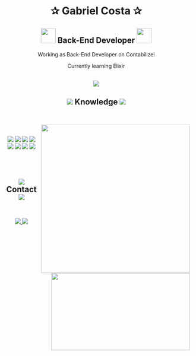 <body>
  <center>
    <h1 align="center">✰ Gabriel Costa ✰</h1>
    <h2 align="center">
      <img src="https://slackmojis.com/emojis/19241-gears/download" width="40">
        Back-End Developer
      <img src="https://slackmojis.com/emojis/8818-computer-fire/download" width="40">
    </h2>
    <p>
      Working as Back-End Developer on Contabilizei
    </p>
    <p>
      Currently learning Elixir
    </p>
    <br>
    <div align="center">
      <img src="https://lanyard.cnrad.dev/api/315543395688906755">
    </div>
    <h2 align="center">
      <img src="https://cdn3.emoji.gg/emojis/8887-book.gif"> 
          Knowledge
      <img src="https://cdn3.emoji.gg/emojis/8887-book.gif"> 
    </h2>
    <br>
    <p>
      <div align="center">
        <img src="https://cdn.discordapp.com/attachments/928781836094701619/1012001552933851227/849a99a984df3ca179b8930b172bd4e9.gif" align="right" width="400">
      </div>
      <div>
        <br>
        <p align="center">
          <img src="https://img.shields.io/badge/TypeScript-007ACC?style=for-the-badge&logo=typescript&logoColor=white"/> 
          <img src="https://img.shields.io/badge/Node.js-43853D?style=for-the-badge&logo=node.js&logoColor=white"/>
          <img src="https://img.shields.io/badge/Express.js-404D59?style=for-the-badge"/>  
          <img src="https://img.shields.io/badge/Java-ED8B00?style=for-the-badge&logo=java&logoColor=white"/><br>
          <img src="https://img.shields.io/badge/Spring-6DB33F?style=for-the-badge&logo=spring&logoColor=white"/>
          <img src="https://img.shields.io/badge/Rust-000000?style=for-the-badge&logo=rust&logoColor=white"/> 
          <img src="https://img.shields.io/badge/C-00599C?style=for-the-badge&logo=c&logoColor=white"/> 
          <img src="https://img.shields.io/badge/docker-%230db7ed.svg?style=for-the-badge&logo=docker&logoColor=white"/>  
          <br><br>
        </p>
      </div>
    </p>
    <br>
    <h2 align="center">
      <img src="https://slackmojis.com/emojis/39344-mail/download">
        Contact
      <img src="https://slackmojis.com/emojis/39344-mail/download">
    </h2>
    <div align="center">
      <img src="https://cdn.discordapp.com/attachments/928781836094701619/1012007220168372284/tumblr_46ef81ae0cabf04a3fe9d082711b945f_09c11704_1280.gif" align="right" width="373.5px" height="208.5px">
    </div>
    <br>
    <p>
      <a href="mailto:gabricostam@gmail.com" target="_blank">
        <img src="https://img.shields.io/badge/Gmail-D14836?style=for-the-badge&logo=gmail&logoColor=white"/>
      </a> 
      <a href="https://www.linkedin.com/in/gabriel-costa-martins-ganassin-b6a3231a4/" target="_blank"> 
        <img src="https://img.shields.io/badge/LinkedIn-0077B5?style=for-the-badge&logo=linkedin&logoColor=white"/>
      </a>
    </p>
  </center>
</body>
